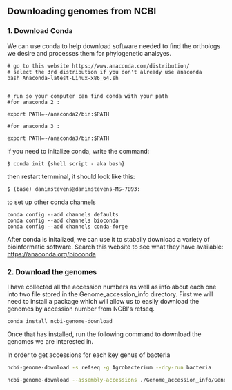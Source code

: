 ## Downloading genomes from NCBI

### 1. Download Conda

  We can use conda to help download software needed to find the orthologs we desire and processes them for phylogenetic analsyes.

    # go to this website https://www.anaconda.com/distribution/
    # select the 3rd distribution if you don't already use anaconda 
    bash Anaconda-latest-Linux-x86_64.sh


    # run so your computer can find conda with your path
    #for anaconda 2 :

    export PATH=~/anaconda2/bin:$PATH

    #for anaconda 3 :

    export PATH=~/anaconda3/bin:$PATH


  if you need to initalize conda, write the command:
    
    $ conda init {shell script - aka bash}
  
  then restart ternminal, it should look like this: 
    
    $ (base) danimstevens@danimstevens-MS-7B93:

  to set up other conda channels
  
    conda config --add channels defaults
    conda config --add channels bioconda
    conda config --add channels conda-forge

  After conda is initalized, we can use it to stabaily download a variety of bioinformatic software. Search this website to see what they have available: https://anaconda.org/bioconda


### 2. Download the genomes
  
  I have collected all the accession numbers as well as info about each one into two file stored in the Genome_accession_info directory. First we will need to install a package which will allow us to easily download the genomes by accession number from NCBI's refseq.
  
    conda install ncbi-genome-download
    
  Once that has installed, run the following command to download the genomes we are interested in. 

In order to get accessions for each key genus of bacteria

```bash
ncbi-genome-download -s refseq -g Agrobacterium --dry-run bacteria
```

```bash
ncbi-genome-download --assembly-accessions ./Genome_accession_info/Genome_accessions_to_download.txt -p 4 -r 2 -v --flat-output -F genbank,fasta,protein-fasta bacteria
```